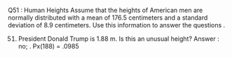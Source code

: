 Q51 : Human Heights Assume that the heights of American men are normally distributed with a mean of 176.5 centimeters 
and a standard deviation of 8.9 centimeters. Use this information to answer the questions .  

51. President Donald Trump is 1.88 m. Is this an unusual height?
Answer : no; . Px(188) = .0985
